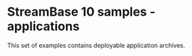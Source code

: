 # StreamBase 10 samples - applications

This set of examples contains deployable application archives.